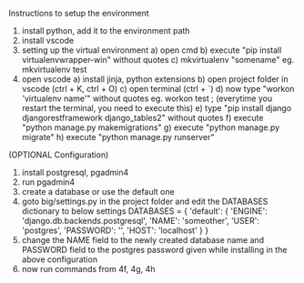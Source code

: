 Instructions to setup the environment

1. install python, add it to the environment path
2. install vscode
3. setting up the virtual environment
    a) open cmd
    b) execute "pip install virtualenvwrapper-win" without quotes
    c) mkvirtualenv "somename"  eg. mkvirtualenv test
4. open vscode
    a) install jinja, python extensions
    b) open project folder in vscode (ctrl + K, ctrl + O)
    c) open terminal (ctrl + `)
    d) now type "workon 'virtualenv name'" without quotes  eg. workon test ; (everytime you restart the terminal, you need to execute this)
    e) type "pip install django djangorestframework django_tables2" without quotes
    f) execute "python manage.py makemigrations"
    g) execute "python manage.py migrate"
    h) execute "python manage.py runserver"

(OPTIONAL Configuration)

1. install postgresql, pgadmin4
2. run pgadmin4
3. create a database or use the default one
4. goto big/settings.py in the project folder and edit the DATABASES dictionary to below settings
    DATABASES = {
      'default': {
          'ENGINE': 'django.db.backends.postgresql',
          'NAME': 'someother',
          'USER': 'postgres',
          'PASSWORD': '',
          'HOST': 'localhost'
      }
    }
5. change the NAME field to the newly created database name and PASSWORD field to the postgres password given while installing in the above configuration
6. now run commands from 4f, 4g, 4h

